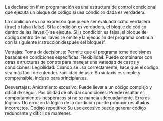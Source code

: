 La declaración if en programación es una estructura de control condicional que ejecuta un bloque de código si una condición dada es verdadera. 

La condición es una expresión que puede ser evaluada como verdadera (true) o falsa (false). Si la condición es verdadera, el bloque de código dentro de las llaves {} se ejecuta. Si la condición es falsa, el bloque de código dentro de las llaves se omite y la ejecución del programa continúa con la siguiente instrucción después del bloque if.

Ventajas:
Toma de decisiones: Permite que el programa tome decisiones basadas en condiciones específicas.
Flexibilidad: Puede combinarse con otras estructuras de control para manejar una variedad de casos y condiciones.
Legibilidad: Cuando se usa correctamente, hace que el código sea más fácil de entender.
Facilidad de uso: Su sintaxis es simple y comprensible, incluso para principiantes.

Desventajas:
Anidamiento excesivo: Puede llevar a un código complejo y difícil de seguir.
Posibilidad de olvidar condiciones: Puede resultar en comportamientos inesperados si no se maneja adecuadamente.
Errores lógicos: Un error en la lógica de la condición puede producir resultados incorrectos.
Código repetitivo: Su uso excesivo puede generar código redundante y difícil de mantener.